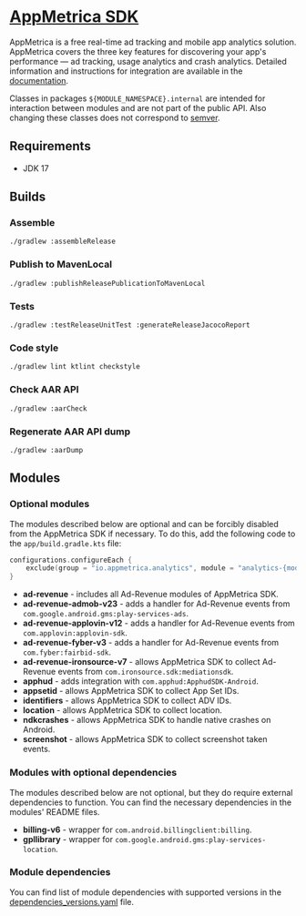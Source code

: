 # [AppMetrica SDK](https://appmetrica.io)

AppMetrica is a free real-time ad tracking and mobile app analytics solution. AppMetrica covers the three key features for discovering your app's performance — ad tracking, usage analytics and crash analytics.
Detailed information and instructions for integration are available in the [documentation](https://appmetrica.io/docs/).

Classes in packages `${MODULE_NAMESPACE}.internal` are intended for interaction between modules and are not part of the public API. Also changing these classes does not correspond to [semver](https://semver.org/).

## Requirements

- JDK 17

## Builds

### Assemble

`./gradlew :assembleRelease`

### Publish to MavenLocal

`./gradlew :publishReleasePublicationToMavenLocal`

### Tests

`./gradlew :testReleaseUnitTest :generateReleaseJacocoReport`

### Code style

`./gradlew lint ktlint checkstyle`

### Check AAR API

`./gradlew :aarCheck`

### Regenerate AAR API dump

`./gradlew :aarDump`

## Modules

### Optional modules

The modules described below are optional and can be forcibly disabled from the AppMetrica SDK if necessary.
To do this, add the following code to the `app/build.gradle.kts` file:
```kotlin
configurations.configureEach {
    exclude(group = "io.appmetrica.analytics", module = "analytics-{module_name}")
}
```

- **ad-revenue** - includes all Ad-Revenue modules of AppMetrica SDK.
- **ad-revenue-admob-v23** - adds a handler for Ad-Revenue events from `com.google.android.gms:play-services-ads`.
- **ad-revenue-applovin-v12** - adds a handler for Ad-Revenue events from `com.applovin:applovin-sdk`.
- **ad-revenue-fyber-v3** - adds a handler for Ad-Revenue events from `com.fyber:fairbid-sdk`.
- **ad-revenue-ironsource-v7** - allows AppMetrica SDK to collect Ad-Revenue events from `com.ironsource.sdk:mediationsdk`.
- **apphud** - adds integration with `com.apphud:ApphudSDK-Android`.
- **appsetid** - allows AppMetrica SDK to collect App Set IDs.
- **identifiers** - allows AppMetrica SDK to collect ADV IDs.
- **location** - allows AppMetrica SDK to collect location.
- **ndkcrashes** - allows AppMetrica SDK to handle native crashes on Android.
- **screenshot** - allows AppMetrica SDK to collect screenshot taken events.

### Modules with optional dependencies

The modules described below are not optional, but they do require external dependencies to function.
You can find the necessary dependencies in the modules' README files.

- **billing-v6** - wrapper for `com.android.billingclient:billing`.
- **gpllibrary** - wrapper for `com.google.android.gms:play-services-location`.

### Module dependencies

You can find list of module dependencies with supported versions in the [dependencies_versions.yaml](dependencies_versions.yaml) file.
